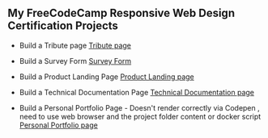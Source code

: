 ## My FreeCodeCamp Responsive Web Design Certification Projects
* Build a Tribute page
[Tribute page](https://codepen.io/HjaltiAtla/full/JjXpVGW "Linux Tribute page")

* Build a Survey Form
[Survey Form](https://codepen.io/HjaltiAtla/full/WNwJeoQ "Survey Form")

* Build a Product Landing Page 
[Product Landing page](https://codepen.io/HjaltiAtla/full/gOrdgMy "Product Landing Page")

* Build a Technical Documentation Page
[Technical Documentation page](https://codepen.io/HjaltiAtla/full/rNeodKO "Technical Documentation page")

* Build a Personal Portfolio  Page - Doesn't render correctly via Codepen , need to use web browser and  the project folder content or docker script
[Personal Portfolio  page](https://codepen.io/HjaltiAtla/full/rNeRYpb "Personal Portfolio  page")
